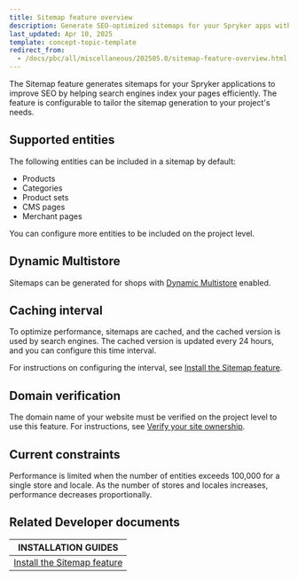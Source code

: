 ```yaml
---
title: Sitemap feature overview
description: Generate SEO-optimized sitemaps for your Spryker apps with customizable entity support, multistore compatibility, and configurable caching intervals.
last_updated: Apr 10, 2025
template: concept-topic-template
redirect_from:
  - /docs/pbc/all/miscellaneous/202505.0/sitemap-feature-overview.html
---
```



The Sitemap feature generates sitemaps for your Spryker applications to improve SEO by helping search engines index your pages efficiently. The feature is configurable to tailor the sitemap generation to your project's needs.


## Supported entities

The following entities can be included in a sitemap by default:
- Products
- Categories
- Product sets
- CMS pages
- Merchant pages

You can configure more entities to be included on the project level.

## Dynamic Multistore

Sitemaps can be generated for shops with [Dynamic Multistore](/docs/pbc/all/dynamic-multistore/{{site.version}}/dynamic-multistore.html) enabled.

## Caching interval

To optimize performance, sitemaps are cached, and the cached version is used by search engines. The cached version is updated every 24 hours, and you can configure this time interval.

For instructions on configuring the interval, see [Install the Sitemap feature](/docs/pbc/all/miscellaneous/latest/install-and-upgrade/install-features/install-the-sitemap-feature.html).

## Domain verification

The domain name of your website must be verified on the project level to use this feature. For instructions, see [Verify your site ownership](https://support.google.com/webmasters/answer/9008080?hl=en).


## Current constraints

Performance is limited when the number of entities exceeds 100,000 for a single store and locale. As the number of stores and locales increases, performance decreases proportionally.


## Related Developer documents

| INSTALLATION GUIDES |
|---------|
| [Install the Sitemap feature](/docs/pbc/all/miscellaneous/latest/install-and-upgrade/install-features/install-the-sitemap-feature.html) |


































